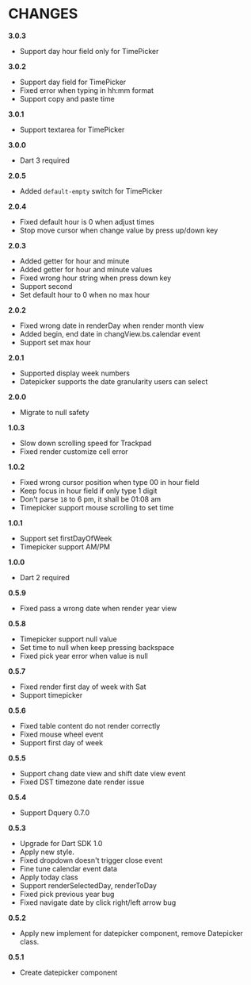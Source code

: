 # CHANGES
**3.0.3**
* Support day hour field only for TimePicker

**3.0.2**
* Support day field for TimePicker
* Fixed error when typing in hh:mm format
* Support copy and paste time

**3.0.1**
* Support textarea for TimePicker

**3.0.0**
* Dart 3 required

**2.0.5**
* Added `default-empty` switch for TimePicker

**2.0.4**
* Fixed default hour is 0 when adjust times
* Stop move cursor when change value by press up/down key

**2.0.3**
* Added getter for hour and minute
* Added getter for hour and minute values
* Fixed wrong hour string when press down key
* Support second
* Set default hour to 0 when no max hour

**2.0.2**
* Fixed wrong date in renderDay when render month view
* Added begin, end date in changView.bs.calendar event
* Support set max hour

**2.0.1**
* Supported display week numbers
* Datepicker supports the date granularity users can select

**2.0.0**
* Migrate to null safety

**1.0.3**
* Slow down scrolling speed for Trackpad
* Fixed render customize cell error

**1.0.2**
* Fixed wrong cursor position when type 00 in hour field
* Keep focus in hour field if only type 1 digit
* Don't parse `18` to 6 pm, it shall be 01:08 am
* Timepicker support mouse scrolling to set time

**1.0.1**
* Support set firstDayOfWeek
* Timepicker support AM/PM

**1.0.0**
* Dart 2 required

**0.5.9**
* Fixed pass a wrong date when render year view

**0.5.8**
* Timepicker support null value
* Set time to null when keep pressing backspace
* Fixed pick year error when value is null

**0.5.7**
* Fixed render first day of week with Sat
* Support timepicker

**0.5.6**
* Fixed table content do not render correctly
* Fixed mouse wheel event
* Support first day of week 

**0.5.5**
* Support chang date view and shift date view event
* Fixed DST timezone date render issue

**0.5.4**
* Support Dquery 0.7.0

**0.5.3**

* Upgrade for Dart SDK 1.0
* Apply new style.
* Fixed dropdown doesn't trigger close event
* Fine tune calendar event data
* Apply today class
* Support renderSelectedDay, renderToDay
* Fixed pick previous year bug
* Fixed navigate date by click right/left arrow bug

**0.5.2**

* Apply new implement for datepicker component, remove Datepicker class.

**0.5.1**

* Create datepicker component

